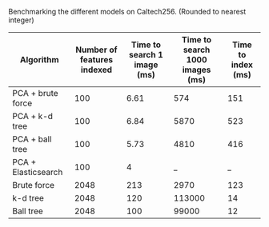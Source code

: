 Benchmarking the different models on Caltech256. (Rounded to nearest integer)

| Algorithm | Number of features indexed | Time to search 1 image (ms) | Time to search 1000 images (ms)  | Time to index (ms)    |
|-------------|----------------------------|------------------------|--------------|-------------|
| PCA + brute force | 100 | 6.61  | 574  |  151   |
| PCA + k-d tree | 100 |  6.84  | 5870    |  523  |
| PCA + ball tree | 100 | 5.73  |  4810  |   416  |
| PCA + Elasticsearch | 100 | 4  |  _  |   _  |
| Brute force   | 2048 |  213   | 2970       | 123   | 
| k-d tree      | 2048 |  120   | 113000     |    14|
| Ball tree     | 2048 |  100   | 99000      |   12  |
